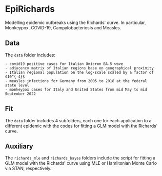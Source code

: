 # EpiRichards
Modelling epidemic outbreaks using the Richards' curve. In particular, Monkeypox, COVID-19, Campylobacteriosis and Measles. 

## Data
The $\texttt{data}$ folder includes:

    - covid19 positive cases for Italian Omicron BA.5 wave
    - adjacency matrix of Italian regions base on geographical proximity
    - Italian regional population on the log-scale scaled by a factor of $10^{-4}$
    - measles infections for Germany from 2005 to 2018 at the federal state level
    - monkeypox cases for Italy and United States from mid May to mid September 2022
    
## Fit
The $\texttt{data}$ folder includes 4 subfolders, each one for each application to a different epidemic with the codes for fitting a GLM model with the Richards' curve.

## Auxiliary
The $\texttt{richards_mle}$ and $\texttt{richards_bayes}$ folders include the script for fitting a GLM model with the Richards' curve using MLE or Hamiltonian Monte Carlo via STAN, respectively.
